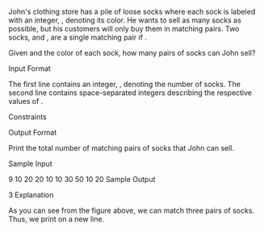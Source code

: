 John's clothing store has a pile of  loose socks where each sock  is labeled with an integer, , denoting its color. He wants to sell as many socks as possible, but his customers will only buy them in matching pairs. Two socks, and , are a single matching pair if .

Given  and the color of each sock, how many pairs of socks can John sell?

Input Format

The first line contains an integer, , denoting the number of socks. 
The second line contains  space-separated integers describing the respective values of .

Constraints

Output Format

Print the total number of matching pairs of socks that John can sell.

Sample Input

9
10 20 20 10 10 30 50 10 20
Sample Output

3
Explanation

As you can see from the figure above, we can match three pairs of socks. Thus, we print  on a new line.